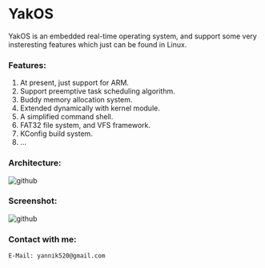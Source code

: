 YakOS
==========

YakOS is an embedded real-time operating system, and support some very insteresting features which just can be found in Linux.

### Features:
1. At present, just support for ARM.
2. Support preemptive task scheduling algorithm.
3. Buddy memory allocation system.
4. Extended dynamically with kernel module.
5. A simplified command shell.
6. FAT32 file system, and VFS framework.
7. KConfig build system.
8. ...

### Architecture:
![github](http://raw.github.com/yannik520/YakOS/master/documents/arch.png "github")
### Screenshot:
![github](http://raw.github.com/yannik520/YakOS/master/documents/screenshot.png "github")

### Contact with me:
    E-Mail: yannik520@gmail.com


